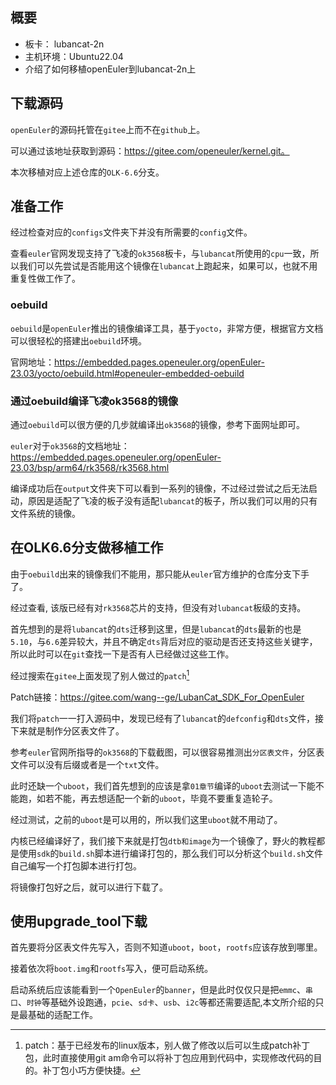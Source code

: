 ## 概要
- 板卡： lubancat-2n
- 主机环境：Ubuntu22.04
- 介绍了如何移植openEuler到lubancat-2n上

## 下载源码

`openEuler`的源码托管在`gitee`上而不在`github`上。

可以通过该地址获取到源码：https://gitee.com/openeuler/kernel.git。

本次移植对应上述仓库的`OLK-6.6`分支。

## 准备工作

经过检查对应的`configs`文件夹下并没有所需要的`config`文件。

查看`euler`官网发现支持了飞凌的`ok3568`板卡，与`lubancat`所使用的`cpu`一致，所以我们可以先尝试是否能用这个镜像在`lubancat`上跑起来，如果可以，也就不用重复性做工作了。

### oebuild

`oebuild`是`openEuler`推出的镜像编译工具，基于`yocto`，非常方便，根据官方文档可以很轻松的搭建出`oebuild`环境。

官网地址：https://embedded.pages.openeuler.org/openEuler-23.03/yocto/oebuild.html#openeuler-embedded-oebuild

### 通过oebuild编译飞凌ok3568的镜像

通过`oebuild`可以很方便的几步就编译出`ok3568`的镜像，参考下面网址即可。

`euler`对于`ok3568`的文档地址：https://embedded.pages.openeuler.org/openEuler-23.03/bsp/arm64/rk3568/rk3568.html

编译成功后在`output`文件夹下可以看到一系列的镜像，不过经过尝试之后无法启动，原因是适配了飞凌的板子没有适配`lubancat`的板子，所以我们可以用的只有文件系统的镜像。

## 在OLK6.6分支做移植工作

由于`oebuild`出来的镜像我们不能用，那只能从`euler`官方维护的仓库分支下手了。

经过查看, 该版已经有对`rk3568`芯片的支持，但没有对`lubancat`板级的支持。

首先想到的是将`lubancat`的`dts`迁移到这里，但是`lubancat`的`dts`最新的也是`5.10`，与`6.6`差异较大，并且不确定`dts`背后对应的驱动是否还支持这些关键字，所以此时可以在`git`查找一下是否有人已经做过这些工作。

经过搜索在`gitee`上面发现了别人做过的`patch`[^1]
[^1]: patch：基于已经发布的linux版本，别人做了修改以后可以生成patch补丁包，此时直接使用git am命令可以将补丁包应用到代码中，实现修改代码的目的。补丁包小巧方便快捷。

Patch链接：https://gitee.com/wang--ge/LubanCat_SDK_For_OpenEuler

我们将`patch`一一打入源码中，发现已经有了`lubancat`的`defconfig`和`dts`文件，接下来就是制作分区表文件了。

参考`euler`官网所指导的`ok3568`的下载截图，可以很容易推测出`分区表文件`，分区表文件可以没有后缀或者是一个`txt`文件。

此时还缺一个`uboot`，我们首先想到的应该是拿`01章节`编译的`uboot`去测试一下能不能跑，如若不能，再去想适配一个新的`uboot`，毕竟不要重复造轮子。

经过测试，之前的`uboot`是可以用的，所以我们这里`uboot`就不用动了。

内核已经编译好了，我们接下来就是打包`dtb和image`为一个镜像了，野火的教程都是使用`sdk`的`build.sh`脚本进行编译打包的，那么我们可以分析这个`build.sh`文件自己编写一个打包脚本进行打包。

将镜像打包好之后，就可以进行下载了。

## 使用upgrade_tool下载

首先要将分区表文件先写入，否则不知道`uboot`，`boot`，`rootfs`应该存放到哪里。

接着依次将`boot.img`和`rootfs`写入，便可启动系统。

启动系统后应该能看到一个`OpenEuler`的`banner`，但是此时仅仅只是把`emmc`、`串口`、`时钟`等基础外设跑通，`pcie`、`sd卡`、`usb`、`i2c`等都还需要适配,本文所介绍的只是最基础的适配工作。
